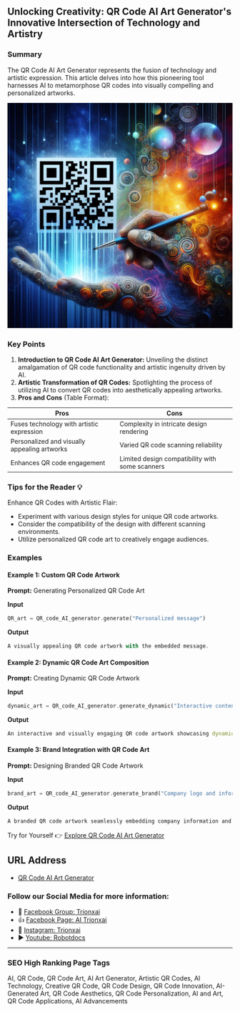 ## Unlocking Creativity: QR Code AI Art Generator's Innovative Intersection of Technology and Artistry

### Summary
The QR Code AI Art Generator represents the fusion of technology and artistic expression. This article delves into how this pioneering tool harnesses AI to metamorphose QR codes into visually compelling and personalized artworks.

<img src="qr-code-ai-art-generator.webp" alt="qr-code-ai-art-generator">

### Key Points

1. **Introduction to QR Code AI Art Generator:** Unveiling the distinct amalgamation of QR code functionality and artistic ingenuity driven by AI.
2. **Artistic Transformation of QR Codes:** Spotlighting the process of utilizing AI to convert QR codes into aesthetically appealing artworks.
3. **Pros and Cons** (Table Format):

| Pros                                 | Cons                                |
|--------------------------------------|-------------------------------------|
| Fuses technology with artistic expression | Complexity in intricate design rendering|
| Personalized and visually appealing artworks | Varied QR code scanning reliability |
| Enhances QR code engagement            | Limited design compatibility with some scanners|

### Tips for the Reader 💡
Enhance QR Codes with Artistic Flair:
- Experiment with various design styles for unique QR code artworks.
- Consider the compatibility of the design with different scanning environments.
- Utilize personalized QR code art to creatively engage audiences.

### Examples

#### Example 1: Custom QR Code Artwork
**Prompt:** Generating Personalized QR Code Art

**Input**
```dart
QR_art = QR_code_AI_generator.generate("Personalized message")
```

**Output**
```dart
A visually appealing QR code artwork with the embedded message.
```

#### Example 2: Dynamic QR Code Art Composition
**Prompt:** Creating Dynamic QR Code Artwork

**Input**
```dart
dynamic_art = QR_code_AI_generator.generate_dynamic("Interactive content")
```

**Output**
```dart
An interactive and visually engaging QR code artwork showcasing dynamic elements.
```

#### Example 3: Brand Integration with QR Code Art
**Prompt:** Designing Branded QR Code Artwork

**Input**
```dart
brand_art = QR_code_AI_generator.generate_brand("Company logo and information")
```

**Output**
```dart
A branded QR code artwork seamlessly embedding company information and logo.
```

Try for Yourself 👉 <a href="https://huggingface.co/spaces/huggingface-projects/QR-code-AI-art-generator" target="_blank">Explore QR Code AI Art Generator</a>

## URL Address
- <a href="https://huggingface.co/spaces/huggingface-projects/QR-code-AI-art-generator" target="_blank">QR Code AI Art Generator</a>

### Follow our Social Media for more information:
- 📘 <a href="https://www.facebook.com/groups/trionxai" target="_blank">Facebook Group: Trionxai</a>
- 👍 <a href="https://www.facebook.com/ai.trionxai" target="_blank">Facebook Page: AI Trionxai</a>
- 📸 <a href="https://www.instagram.com/trionxai/" target="_blank">Instagram: Trionxai</a>
- ▶️ <a href="https://www.youtube.com/@robotdocs/" target="_blank">Youtube: Robotdocs</a>

<hr>

### SEO High Ranking Page Tags
AI, QR Code, QR Code Art, AI Art Generator, Artistic QR Codes, AI Technology, Creative QR Code, QR Code Design, QR Code Innovation, AI-Generated Art, QR Code Aesthetics, QR Code Personalization, AI and Art, QR Code Applications, AI Advancements